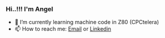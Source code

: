 ### Hi..!!! I'm Angel 

- 🌱 I’m currently learning machine code in Z80 (CPCtelera)
- 📫 How to reach me: [Email](angelgustavo.gs@gmail.com) or [Linkedin](https://www.linkedin.com/in/angel-gustavo-granados-sumalave-012039244/)

